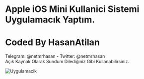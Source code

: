 # Apple iOS Mini Kullanici Sistemi Uygulamacık Yaptım.
# Coded By HasanAtilan
 Telegram: @netmrhasan - Twitter: @netmrhasan
<br> Açık Kaynak Olarak Sundum Dilediğiniz Gibi Kullanabilirsiniz.

![Uygulamacik](https://resmim.net/f/AETdRw.png?nocache)
